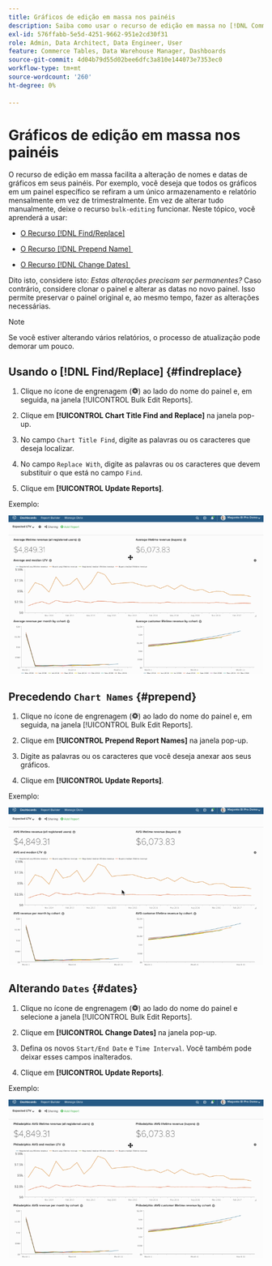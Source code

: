 ```yaml
---
title: Gráficos de edição em massa nos painéis
description: Saiba como usar o recurso de edição em massa no [!DNL Commerce Intelligence].
exl-id: 576ffabb-5e5d-4251-9662-951e2cd30f31
role: Admin, Data Architect, Data Engineer, User
feature: Commerce Tables, Data Warehouse Manager, Dashboards
source-git-commit: 4d04b79d55d02bee6dfc3a810e144073e7353ec0
workflow-type: tm+mt
source-wordcount: '260'
ht-degree: 0%

---
```


# Gráficos de edição em massa nos painéis

O recurso de edição em massa facilita a alteração de nomes e datas de gráficos em seus painéis. Por exemplo, você deseja que todos os gráficos em um painel específico se refiram a um único armazenamento e relatório mensalmente em vez de trimestralmente. Em vez de alterar tudo manualmente, deixe o recurso `bulk-editing` funcionar. Neste tópico, você aprenderá a usar:

* [O Recurso  [!DNL Find/Replace] &#x200B;](#findreplace)

* [O Recurso  [!DNL Prepend Name] &#x200B;](#prepend)

* [O Recurso  [!DNL Change Dates] &#x200B;](#dates)

Dito isto, considere isto: *Estas alterações precisam ser permanentes?* Caso contrário, considere clonar o painel e alterar as datas no novo painel. Isso permite preservar o painel original e, ao mesmo tempo, fazer as alterações necessárias.

>[!NOTE]
>
>Se você estiver alterando vários relatórios, o processo de atualização pode demorar um pouco.

## Usando o [!DNL Find/Replace] {#findreplace}

1. Clique no ícone de engrenagem (![ícone de engrenagem](../../assets/gear-icon.png)) ao lado do nome do painel e, em seguida, na janela [!UICONTROL Bulk Edit Reports].

1. Clique em **[!UICONTROL Chart Title Find and Replace]** na janela pop-up.

1. No campo `Chart Title Find`, digite as palavras ou os caracteres que deseja localizar.

1. No campo `Replace With`, digite as palavras ou os caracteres que devem substituir o que está no campo `Find`.

1. Clique em **[!UICONTROL Update Reports]**.

Exemplo:

![edição em massa](../../assets/bulk_edit.gif)

## Precedendo `Chart Names` {#prepend}

1. Clique no ícone de engrenagem (![ícone de engrenagem](../../assets/gear-icon.png)) ao lado do nome do painel e, em seguida, na janela [!UICONTROL Bulk Edit Reports].

1. Clique em **[!UICONTROL Prepend Report Names]** na janela pop-up.

1. Digite as palavras ou os caracteres que você deseja anexar aos seus gráficos.

1. Clique em **[!UICONTROL Update Reports]**.

Exemplo:

![anexar](../../assets/prepend.gif)

## Alterando `Dates` {#dates}

1. Clique no ícone de engrenagem (![ícone de engrenagem](../../assets/gear-icon.png)) ao lado do nome do painel e selecione a janela [!UICONTROL Bulk Edit Reports].

1. Clique em **[!UICONTROL Change Dates]** na janela pop-up.

1. Defina os novos `Start/End Date` e `Time Interval`. Você também pode deixar esses campos inalterados.

1. Clique em **[!UICONTROL Update Reports]**.

Exemplo:

![alterando datas](../../assets/dates.gif)
